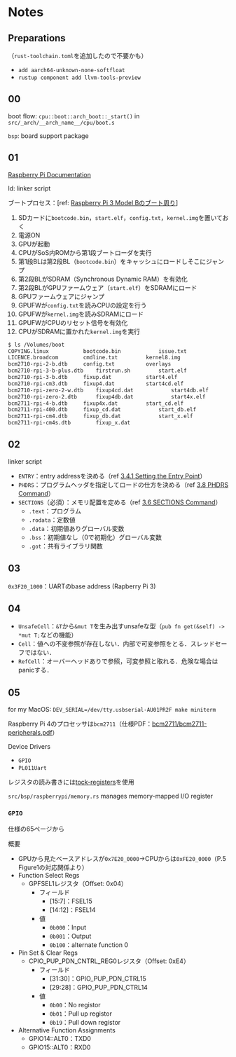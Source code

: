 # Notes
## Preparations

（`rust-toolchain.toml`を追加したので不要かも）

- `add aarch64-unknown-none-softfloat`
- `rustup component add llvm-tools-preview`

## 00

boot flow: `cpu::boot::arch_boot::_start()` in `src/_arch/__arch_name__/cpu/boot.s`

`bsp`: board support package

## 01

[Raspberry Pi Documentation](https://www.raspberrypi.com/documentation/)

ld: linker script

ブートプロセス：[ref: [Raspberry Pi 3 Model Bのブート周り](https://bunkyu3.hatenablog.com/entry/2018/10/21/185206)]
1. SDカードに`bootcode.bin`，`start.elf`，`config.txt`，`kernel.img`を置いておく
2. 電源ON
3. GPUが起動
4. CPUがSoS内ROMから第1段ブートローダを実行
5. 第1段BLは第2段BL（`bootcode.bin`）をキャッシュにロードしそこにジャンプ
6. 第2段BLがSDRAM（Synchronous Dynamic RAM）を有効化
7. 第2段BLがGPUファームウェア（`start.elf`）をSDRAMにロード
8. GPUファームウェアにジャンプ
9. GPUFWが`config.txt`を読みCPUの設定を行う
10. GPUFWが`kernel.img`を読みSDRAMにロード
11. GPUFWがCPUのリセット信号を有効化
12. CPUがSDRAMに置かれた`kernel.img`を実行

```bash
$ ls /Volumes/boot
COPYING.linux			bootcode.bin			issue.txt
LICENCE.broadcom		cmdline.txt			kernel8.img
bcm2710-rpi-2-b.dtb		config.txt			overlays
bcm2710-rpi-3-b-plus.dtb	firstrun.sh			start.elf
bcm2710-rpi-3-b.dtb		fixup.dat			start4.elf
bcm2710-rpi-cm3.dtb		fixup4.dat			start4cd.elf
bcm2710-rpi-zero-2-w.dtb	fixup4cd.dat			start4db.elf
bcm2710-rpi-zero-2.dtb		fixup4db.dat			start4x.elf
bcm2711-rpi-4-b.dtb		fixup4x.dat			start_cd.elf
bcm2711-rpi-400.dtb		fixup_cd.dat			start_db.elf
bcm2711-rpi-cm4.dtb		fixup_db.dat			start_x.elf
bcm2711-rpi-cm4s.dtb		fixup_x.dat
```

## 02

linker script
- `ENTRY`：entry addressを決める（ref [3.4.1 Setting the Entry Point](https://sourceware.org/binutils/docs-2.38/ld/Entry-Point.html)）
- `PHDRS`：プログラムヘッダを指定してロードの仕方を決める（ref [3.8 PHDRS Command](https://sourceware.org/binutils/docs-2.38/ld/PHDRS.html)）
- `SECTIONS`（必須）：メモリ配置を定める（ref [3.6 SECTIONS Command](https://sourceware.org/binutils/docs-2.38/ld/SECTIONS.html)）
  - `.text`：プログラム
  - `.rodata`：定数値
  - `.data`：初期値ありグローバル変数
  - `.bss`：初期値なし（0で初期化）グローバル変数
  - `.got`：共有ライブラリ関数

## 03

`0x3F20_1000`：UARTのbase address (Rapberry Pi 3)

## 04

- `UnsafeCell`：`&T`から`&mut T`を生み出すunsafeな型（`pub fn get(&self) -> *mut T;`などの機能）
- `Cell`：値への不変参照が存在しない．内部で可変参照をとる．スレッドセーフではない．
- `RefCell`：オーバーヘッドありで参照，可変参照と取れる．危険な場合はpanicする．

## 05

for my MacOS: `DEV_SERIAL=/dev/tty.usbserial-AU01PR2F make miniterm`

Raspberry Pi 4のプロセッサは`bcm2711`（仕様PDF：[bcm2711/bcm2711-peripherals.pdf](https://datasheets.raspberrypi.com/bcm2711/bcm2711-peripherals.pdf)）

Device Drivers
- `GPIO`
- `PL011Uart`

レジスタの読み書きには[tock-registers](https://crates.io/crates/tock-registers)を使用

`src/bsp/raspberrypi/memory.rs` manages memory-mapped I/O register

### `GPIO`

仕様の65ページから

概要
- GPUから見たベースアドレスが`0x7E20_0000`→CPUからは`0xFE20_0000`（P.5 Figure1の対応関係より）
- Function Select Regs
  - GPFSEL1レジスタ（Offset: 0x04）
    - フィールド
      - [15:7]：FSEL15
      - [14:12]：FSEL14
    - 値
      - `0b000`：Input
      - `0b001`：Output
      - `0b100`：alternate function 0
- Pin Set & Clear Regs
  - CPIO_PUP_PDN_CNTRL_REG0レジスタ（Offset: 0xE4）
    - フィールド
      - [31:30]：GPIO_PUP_PDN_CTRL15
      - [29:28]：GPIO_PUP_PDN_CTRL14
    - 値
      - `0b00`：No registor
      - `0b01`：Pull up registor
      - `0b19`：Pull down registor
- Alternative Function Assignments
  - GPIO14::ALT0：TXD0
  - GPIO15::ALT0：RXD0
